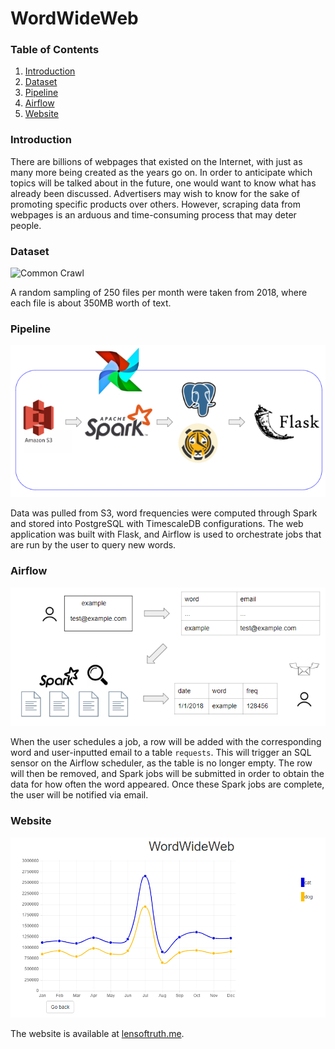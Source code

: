 # WordWideWeb

### Table of Contents
1. [Introduction](#introduction)
2. [Dataset](#dataset)
3. [Pipeline](#pipeline)
4. [Airflow](#airflow)
5. [Website](#website)

### Introduction
There are billions of webpages that existed on the Internet, with just as many more being created as the years go on. In order to anticipate which topics will be talked about in the future, one would want to know what has already been discussed. Advertisers may wish to know for the sake of promoting specific products over others. However, scraping data from webpages is an arduous and time-consuming process that may deter people.

### Dataset
![Common Crawl](https://camo.githubusercontent.com/22603dc75492b647b165e665eacccf42751ededf/687474703a2f2f636f6d6d6f6e637261776c2e6f72672f77702d636f6e74656e742f75706c6f6164732f323031362f31322f6c6f676f636f6d6d6f6e637261776c2e706e67)

A random sampling of 250 files per month were taken from 2018, where each file is about 350MB worth of text.

### Pipeline
![Pipeline](images/pipeline.png)

Data was pulled from S3, word frequencies were computed through Spark and stored into PostgreSQL with TimescaleDB configurations. The web application was built with Flask, and Airflow is used to orchestrate jobs that are run by the user to query new words.

### Airflow
![Airflow](images/airflow.png)

When the user schedules a job, a row will be added with the corresponding word and user-inputted email to a table `requests`. This will trigger an SQL sensor on the Airflow scheduler, as the table is no longer empty. The row will then be removed, and Spark jobs will be submitted in order to obtain the data for how often the word appeared. Once these Spark jobs are complete, the user will be notified via email.

### Website
![Website](images/website.png)

The website is available at [lensoftruth.me](http://lensoftruth.me).
